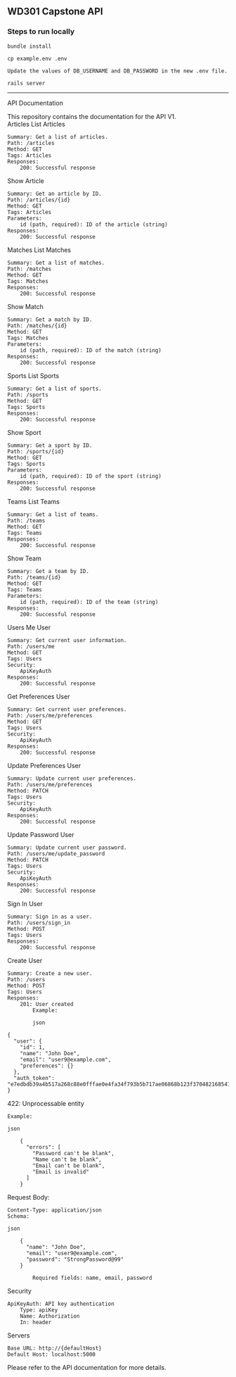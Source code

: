 ## WD301 Capstone API

### Steps to run locally

```
bundle install

cp example.env .env

Update the values of DB_USERNAME and DB_PASSWORD in the new .env file.

rails server
```

-----------------



API Documentation

This repository contains the documentation for the API V1. <br>
Articles
List Articles

    Summary: Get a list of articles.
    Path: /articles
    Method: GET
    Tags: Articles
    Responses:
        200: Successful response

Show Article

    Summary: Get an article by ID.
    Path: /articles/{id}
    Method: GET
    Tags: Articles
    Parameters:
        id (path, required): ID of the article (string)
    Responses:
        200: Successful response

Matches
List Matches

    Summary: Get a list of matches.
    Path: /matches
    Method: GET
    Tags: Matches
    Responses:
        200: Successful response

Show Match

    Summary: Get a match by ID.
    Path: /matches/{id}
    Method: GET
    Tags: Matches
    Parameters:
        id (path, required): ID of the match (string)
    Responses:
        200: Successful response

Sports
List Sports

    Summary: Get a list of sports.
    Path: /sports
    Method: GET
    Tags: Sports
    Responses:
        200: Successful response

Show Sport

    Summary: Get a sport by ID.
    Path: /sports/{id}
    Method: GET
    Tags: Sports
    Parameters:
        id (path, required): ID of the sport (string)
    Responses:
        200: Successful response

Teams
List Teams

    Summary: Get a list of teams.
    Path: /teams
    Method: GET
    Tags: Teams
    Responses:
        200: Successful response

Show Team

    Summary: Get a team by ID.
    Path: /teams/{id}
    Method: GET
    Tags: Teams
    Parameters:
        id (path, required): ID of the team (string)
    Responses:
        200: Successful response

Users
Me User

    Summary: Get current user information.
    Path: /users/me
    Method: GET
    Tags: Users
    Security:
        ApiKeyAuth
    Responses:
        200: Successful response

Get Preferences User

    Summary: Get current user preferences.
    Path: /users/me/preferences
    Method: GET
    Tags: Users
    Security:
        ApiKeyAuth
    Responses:
        200: Successful response

Update Preferences User

    Summary: Update current user preferences.
    Path: /users/me/preferences
    Method: PATCH
    Tags: Users
    Security:
        ApiKeyAuth
    Responses:
        200: Successful response

Update Password User

    Summary: Update current user password.
    Path: /users/me/update_password
    Method: PATCH
    Tags: Users
    Security:
        ApiKeyAuth
    Responses:
        200: Successful response

Sign In User

    Summary: Sign in as a user.
    Path: /users/sign_in
    Method: POST
    Tags: Users
    Responses:
        200: Successful response

Create User

    Summary: Create a new user.
    Path: /users
    Method: POST
    Tags: Users
    Responses:
        201: User created
            Example:

            json

    {
      "user": {
        "id": 1,
        "name": "John Doe",
        "email": "user9@example.com",
        "preferences": {}
      },
      "auth_token": "e7edbdb39a4b517a268c88e0fffae0e4fa34f793b5b717ae06868b123f3704821685478335"
    }

422: Unprocessable entity

    Example:

    json

        {
          "errors": [
            "Password can't be blank",
            "Name can't be blank",
            "Email can't be blank",
            "Email is invalid"
          ]
        }

Request Body:

    Content-Type: application/json
    Schema:

    json

        {
          "name": "John Doe",
          "email": "user9@example.com",
          "password": "StrongPassword@99"
        }

            Required fields: name, email, password

Security

    ApiKeyAuth: API key authentication
        Type: apiKey
        Name: Authorization
        In: header

Servers

    Base URL: http://{defaultHost}
    Default Host: localhost:5000

Please refer to the API documentation for more details.
